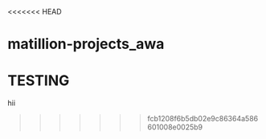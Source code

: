 <<<<<<< HEAD
# matillion-projects_awa
TESTING
=======
hii
>>>>>>> fcb1208f6b5db02e9c86364a586601008e0025b9
